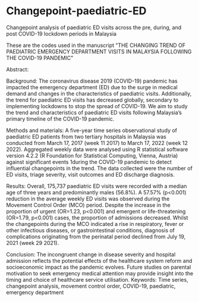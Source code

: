 # Changepoint-paediatric-ED
Changepoint analysis of paediatric ED visits across the pre, during, and post COVID-19 lockdown periods in Malaysia

These are the codes used in the manuscript "THE CHANGING TREND OF PAEDIATRIC EMERGENCY DEPARTMENT VISITS IN MALAYSIA FOLLOWING THE COVID-19 PANDEMIC"

Abstract:

Background: The coronavirus disease 2019 (COVID-19) pandemic has impacted the emergency department (ED) due to the surge in medical demand and changes in the characteristics of paediatric visits. Additionally, the trend for paediatric ED visits has decreased globally, secondary to implementing lockdowns to stop the spread of COVID-19. We aim to study the trend and characteristics of paediatric ED visits following Malaysia’s primary timeline of the COVID-19 pandemic.

Methods and materials: A five-year time series observational study of paediatric ED patients from two tertiary hospitals in Malaysia was conducted from March 17, 2017 (week 11 2017) to March 17, 2022 (week 12 2022). Aggregated weekly data were analysed using R statistical software version 4.2.2 (R Foundation for Statistical Computing, Vienna, Austria) against significant events 1during the COVID-19 pandemic to detect influential changepoints in the trend. The data collected were the number of ED visits, triage severity, visit outcomes and ED discharge diagnosis.

Results: Overall, 175,737 paediatric ED visits were recorded with a median age of three years and predominantly males (56.8%). A 57.57% (p<0.001) reduction in the average weekly ED visits was observed during the Movement Control Order (MCO) period. Despite the increase in the proportion of urgent (OR=1.23, p<0.001) and emergent or life-threatening (OR=1.79, p<0.001) cases, the proportion of admissions decreased. Whilst the changepoints during the MCO indicated a rise in respiratory, fever or other infectious diseases, or gastrointestinal conditions, diagnosis of complications originating from the perinatal period declined from July 19, 2021 (week 29 2021).

Conclusion: The incongruent change in disease severity and hospital admission reflects the potential effects of the healthcare system reform and socioeconomic impact as the pandemic evolves. Future studies on parental motivation to seek emergency medical attention may provide insight into the timing and choice of healthcare service utilisation.
Keywords: Time series, changepoint analysis, movement control order, COVID-19, paediatric, emergency department
